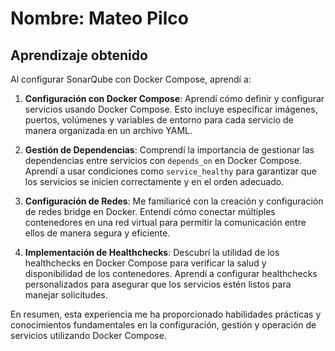 # Nombre: Mateo Pilco
## Aprendizaje obtenido 

Al configurar SonarQube con Docker Compose, aprendí a:

1. **Configuración con Docker Compose**: Aprendí cómo definir y configurar servicios usando Docker Compose. Esto incluye especificar imágenes, puertos, volúmenes y variables de entorno para cada servicio de manera organizada en un archivo YAML.

2. **Gestión de Dependencias**: Comprendí la importancia de gestionar las dependencias entre servicios con `depends_on` en Docker Compose. Aprendí a usar condiciones como `service_healthy` para garantizar que los servicios se inicien correctamente y en el orden adecuado.

3. **Configuración de Redes**: Me familiaricé con la creación y configuración de redes bridge en Docker. Entendí cómo conectar múltiples contenedores en una red virtual para permitir la comunicación entre ellos de manera segura y eficiente.

4. **Implementación de Healthchecks**: Descubrí la utilidad de los healthchecks en Docker Compose para verificar la salud y disponibilidad de los contenedores. Aprendí a configurar healthchecks personalizados para asegurar que los servicios estén listos para manejar solicitudes.

En resumen, esta experiencia me ha proporcionado habilidades prácticas y conocimientos fundamentales en la configuración, gestión y operación de servicios utilizando Docker Compose.
